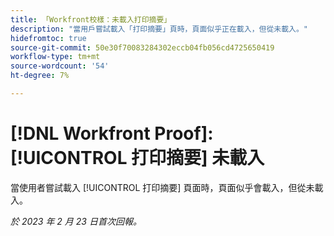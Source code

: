 ```yaml
---
title: 「Workfront校樣：未載入打印摘要」
description: "當用戶嘗試載入「打印摘要」頁時，頁面似乎正在載入，但從未載入。"
hidefromtoc: true
source-git-commit: 50e30f70083284302eccb04fb056cd4725650419
workflow-type: tm+mt
source-wordcount: '54'
ht-degree: 7%

---
```



# [!DNL Workfront Proof]: [!UICONTROL 打印摘要] 未載入

當使用者嘗試載入 [!UICONTROL 打印摘要] 頁面時，頁面似乎會載入，但從未載入。

_於 2023 年 2 月 23 日首次回報。_

